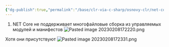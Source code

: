 ```yaml
---
{"dg-publish":true,"permalink":"/base/clr-via-c-sharp/osnovy-clr/net-core/"}
---
```



1. NET Core не поддерживает многофайловые сборка из управляемых модулей и манифестов
![Pasted image 20230208172220.png](/img/user/Files/Image/Pasted%20image%2020230208172220.png)

Хотя они присутствуют
![Pasted image 20230208172331.png](/img/user/Files/Image/Pasted%20image%2020230208172331.png)